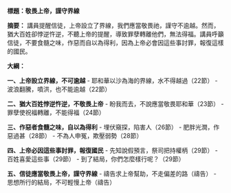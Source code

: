 **標題：敬畏上帝，謹守界線**

**摘要：**
講員提醒信徒，上帝設立了界線，我們應當敬畏祂，謹守不逾越。然而，猶大百姓卻悖逆忤逆，不聽上帝的提醒，導致罪孽轉離他們，無法得福。講員呼籲信徒，不要食髓之味，作惡而自以為得利，因為上帝必會因這些事討罪，報復這樣的國民。

**大綱：**

**一、上帝設立界線，不可逾越**
    - 耶和華以沙為海的界線，水不得越過（22節）
    - 波浪翻騰，噴洪，也不能逾越（22節）

**二、猶大百姓悖逆忤逆，不敬畏上帝**
    - 盼我而去，不說應當敬畏耶和華（23節）
    - 罪孽使祝福轉離，不能得福（24節）

**三、作惡者食髓之味，自以為得利**
    - 埋伏窺探，陷害人（26節）
    - 肥胖光潤，作惡過甚（28節）
    - 不為人申冤，欺壓弱勢（28節）

**四、上帝必因這些事討罪，報復國民**
    - 先知說假預言，祭司把持權柄（29節）
    - 百姓喜愛這些事（29節）
    - 到了結局，你們怎麼樣行呢？（29節）

**五、信徒應當敬畏上帝，謹守界線**
    - 禱告求上帝幫助，不走偏差的路（禱告）
    - 思想所行的結局，不可輕慢上帝（禱告）